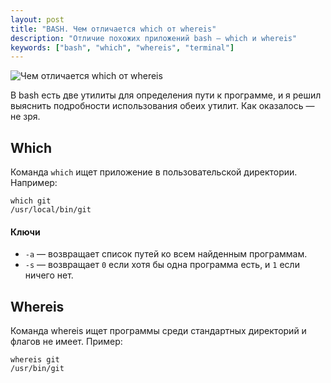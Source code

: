 ```yaml
---
layout: post
title: "BASH. Чем отличается which от whereis"
description: "Отличие похожих приложений bash — which и whereis"
keywords: ["bash", "which", "whereis", "terminal"]
---
```



<img class="img-center" src="http://31808.selcdn.ru/it-prm/pics/bash.png" alt="Чем отличается which от whereis">

В bash есть две утилиты для определения пути к программе, и я решил выяснить подробности использования обеих утилит. Как оказалось — не зря.

## Which

<p>Команда <code>which</code> ищет приложение в пользовательской директории. Например: <br />
<pre><code>which git
/usr/local/bin/git</code></pre>
</p>


#### Ключи 

*	`-a` — возвращает список путей ко всем найденным программам.
*	`-s` — возвращает `0` если хотя бы одна программа есть, и `1` если ничего нет.

## Whereis

Команда whereis ищет программы среди стандартных директорий и флагов не имеет. Пример:  
<pre><code>whereis git
/usr/bin/git</code></pre>

